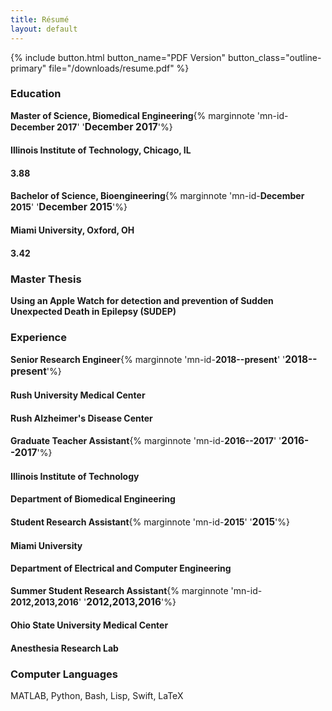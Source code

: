 ```yaml
---
title: Résumé
layout: default
---
```


{% include button.html button_name="PDF Version" button_class="outline-primary" file="/downloads/resume.pdf" %}

### Education
**Master of Science, Biomedical Engineering**{% marginnote 'mn-id-**December 2017**' '<span style="font-size: 110%">**December 2017**</span>'%}
#### Illinois Institute of Technology, Chicago, IL
#### 3.88

**Bachelor of Science, Bioengineering**{% marginnote 'mn-id-**December 2015**' '<span style="font-size: 110%">**December 2015**</span>'%}
#### Miami University, Oxford, OH
#### 3.42



### Master Thesis
**Using an Apple Watch for detection and prevention of Sudden Unexpected Death in Epilepsy (SUDEP)**



### Experience
**Senior Research Engineer**{% marginnote 'mn-id-**2018--present**' '<span style="font-size: 110%">**2018--present**</span>'%}
#### Rush University Medical Center
#### Rush Alzheimer's Disease Center

**Graduate Teacher Assistant**{% marginnote 'mn-id-**2016--2017**' '<span style="font-size: 110%">**2016--2017**</span>'%}
#### Illinois Institute of Technology
#### Department of Biomedical Engineering

**Student Research Assistant**{% marginnote 'mn-id-**2015**' '<span style="font-size: 110%">**2015**</span>'%}
#### Miami University
#### Department of Electrical and Computer Engineering

**Summer Student Research Assistant**{% marginnote 'mn-id-**2012,2013,2016**' '<span style="font-size: 110%">**2012,2013,2016**</span>'%}
#### Ohio State University Medical Center
#### Anesthesia Research Lab



### Computer Languages
MATLAB, Python, Bash, Lisp, Swift, LaTeX